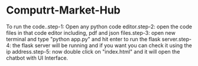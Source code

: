 # Computrt-Market-Hub
To run the code..step-1: Open any python code editor.step-2: open the code files in that code editor including, pdf and json files.step-3: open new terminal and type "python app.py" and hit enter to run the flask server.step-4: the flask server will be running and if you want you can check it using the ip address.step-5: now double click on "index.html" and it will open the chatbot with UI Interface.
